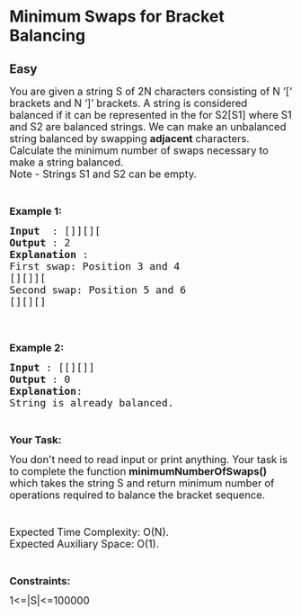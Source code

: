 # Minimum Swaps for Bracket Balancing
## Easy
<div class="problems_problem_content__Xm_eO"><p><span style="font-size:18px">You are given a string S of 2N characters consisting of N ‘[‘ brackets and N ‘]’ brackets. A string is considered balanced if it can be represented in the for S2[S1] where S1 and S2 are balanced strings. We can make an unbalanced string balanced by swapping <strong>adjacent</strong> characters. Calculate the minimum number of swaps necessary to make a string balanced.<br>
Note - Strings S1 and S2 can be empty.</span></p>

<p>&nbsp;</p>

<p><span style="font-size:18px"><strong>Example 1:</strong></span></p>

<pre><span style="font-size:18px"><strong>Input</strong>  : []][][
<strong>Output</strong> : 2
<strong>Explanation </strong>:
First swap: Position 3 and 4
[][]][
Second swap: Position 5 and 6
[][][]</span>

</pre>

<p>&nbsp;</p>

<p><strong><span style="font-size:18px">Example 2:</span></strong></p>

<pre><span style="font-size:18px"><strong>Input</strong> : [[][]]
<strong>Output</strong> : 0 
<strong>Explanation</strong>:
String is already balanced.</span></pre>

<p>&nbsp;</p>

<p><strong><span style="font-size:18px">Your Task:</span></strong></p>

<p><span style="font-size:18px">You don't need to read input or print anything. Your task is to complete the function <strong>minimumNumberOfSwaps()</strong> which takes the string S and return minimum number of operations required to balance the bracket sequence.</span></p>

<p>&nbsp;</p>

<p><span style="font-size:18px">Expected Time Complexity: O(N).<br>
Expected Auxiliary Space: O(1).</span></p>

<p>&nbsp;</p>

<p><span style="font-size:18px"><strong>Constraints:</strong></span></p>

<p><span style="font-size:18px">1&lt;=|S|&lt;=100000</span></p>

<p>&nbsp;</p>
</div>